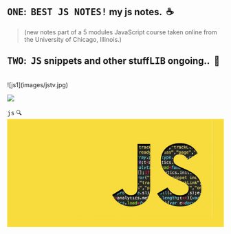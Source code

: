 ## <kbd>ONE</kbd>:&nbsp; <kbd>BEST JS NOTES!</kbd> my js notes.   &nbsp;:coffee:  
> (new notes part of a 5 modules JavaScript course taken online from the University of Chicago, Illinois.)

## <kbd>TWO</kbd>:&nbsp; <kbd>JS</kbd> snippets and other stuff<kbd>LIB</kbd> ongoing.. &nbsp;:rocket:


 <br>
 ![js1](images/jstv.jpg)

![](eloqJS/images/jstv.jpg)




  
 <kbd>js</kbd> :mag:
 <br>
 ![js1](images/js.jpg)
 

  
 

 
 
 
 
 
  



